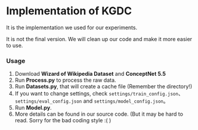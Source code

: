 # Implementation of KGDC

It is the implementation we used for our experiments.


It is not the final version. We will clean up our code and make it more easier to use.


### Usage

1. Download **Wizard of Wikipedia Dataset** and **ConceptNet 5.5**
2. Run **Process.py** to process the raw data.
3. Run **Datasets.py**, that will create a cache file (Remember the directory!) 
4. If you want to change settings, check `settings/train_config.json`、`settings/eval_config.json` and `settings/model_config.json`。
5. Run **Model.py**.
6. More details can be found in our source code. (But it may be hard to read. Sorry for the bad coding style :( )
